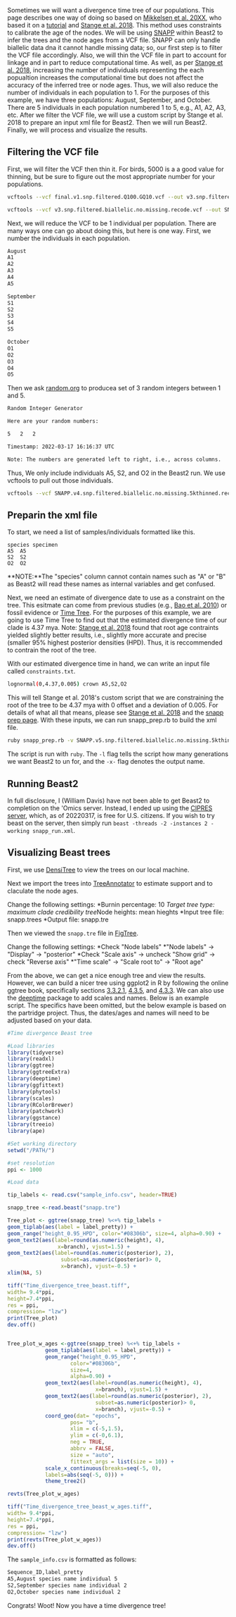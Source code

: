 Sometimes we will want a divergence time tree of our populations. This page describes one way of doing so based on [Mikkelsen et al. 20XX](), who based it on a [tutorial](https://github.com/elsemikk/tutorials/blob/master/divergence_time_estimation/README.md) and [Stange et al. 2018](https://doi.org/10.1093/sysbio/syy006). This method uses constraints to calibrate the age of the nodes. We will be using [SNAPP](https://www.beast2.org/snapp/) within Beast2 to infer the trees and the node ages from a VCF file. SNAPP can only handle biallelic data dna it cannot handle missing data; so, our first step is to filter the VCF file accordingly. Also, we will thin the VCF file in part to account for linkage and in part to reduce computational time. As well, as per [Stange et al. 2018](https://doi.org/10.1093/sysbio/syy006), increasing the number of individuals representing the each popualtion increases the computational time but does not affect the accuracy of the inferred tree or node ages. Thus, we will also reduce the number of individuals in each population to 1. For the purposes of this example, we have three populations: August, September, and October. There are 5 individuals in each population numbered 1 to 5, e.g., A1, A2, A3, etc. After we filter the VCF file, we will use a custom script by Stange et al. 2018 to prepare an input xml file for Beast2. Then we will run Beast2. Finally, we will process and visualize the results.

## Filtering the VCF file
First, we will filter the VCF then thin it. For birds, 5000 is a a good value for thinning, but be sure to figure out the most appropriate number for your populations.
```bash
vcftools --vcf final.v1.snp.filtered.Q100.GQ10.vcf --out v3.snp.filtered.biallelic.no.missing --max-missing 1.0 --min-alleles 2 --max-alleles 2 --recode

vcftools --vcf v3.snp.filtered.biallelic.no.missing.recode.vcf --out SNAPP.v4.snp.filtered.biallelic.no.missing.5kthinned --thin 5000 --recode
```

Next, we will reduce the VCF to be 1 individual per population. There are many ways one can go about doing this, but here is one way. First, we number the individuals in each population. 
```bash
August
A1
A2
A3
A4
A5

September
S1
S2
S3
S4
S5

October
O1
O2
O3
O4
O5
```
Then we ask [random.org](https://www.random.org/integers/) to producea set of 3 random integers between 1 and 5.
```bash
Random Integer Generator

Here are your random numbers:

5	2	2	

Timestamp: 2022-03-17 16:16:37 UTC

Note: The numbers are generated left to right, i.e., across columns.
```
Thus, We only include individuals A5, S2, and O2 in the Beast2 run. We use vcftools to pull out those individuals. 
```bash
vcftools --vcf SNAPP.v4.snp.filtered.biallelic.no.missing.5kthinned.recode.vcf --out SNAPP.v5.snp.filtered.biallelic.no.missing.5kthinned.individual.filtered --indv A5 --indv S2 --indv O2 --recode
```

## Preparin the xml file

To start, we need a list of samples/individuals formatted like this.
```
species specimen
A5	A5
S2	S2
O2	O2
```
**NOTE:**The "species" column cannot contain names such as "A" or "B" as Beast2 will read these names as internal variables and get confused. 

Next, we need an estimate of divergence date to use as a constraint on the tree. This esitmate can come from previous studies (e.g., [Bao et al. 2010](https://doi.org/10.1016/j.ympev.2010.03.038)) or fossil evidence or [Time Tree](http://www.timetree.org/). For the purposes of this example, we are going to use Time Tree to find out that the estimated divergence time of our clade is 4.37 mya. Note: [Stange et al. 2018](https://doi.org/10.1093/sysbio/syy006) found that root age contraints yielded slightly better results, i.e., slightly more accurate and precise (smaller 95% highest posterior densities (HPD). Thus, it is reccommended to contrain the root of the tree. 

With our estimated divergence time in hand, we can write an input file called `constraints.txt`. 
```bash
lognormal(0,4.37,0.005) crown A5,S2,O2
```
This will tell Stange et al. 2018's custom script that we are constraining the root of the tree to be 4.37 mya with 0 offset and a deviation of 0.005. For details of what all that means, please see [Stange et al. 2018](https://doi.org/10.1093/sysbio/syy006) and the [snapp prep page](https://github.com/mmatschiner/snapp_prep). With these inputs, we can run snapp_prep.rb to build the xml file.
```bash
ruby snapp_prep.rb -v SNAPP.v5.snp.filtered.biallelic.no.missing.5kthinned.individual.filtered.recode.vcf -t samples.txt -c constraints.txt -l 5000000 -x snapp_run.xml
```
The script is run with `ruby`. The `-l` flag tells the script how many generations we want Beast2 to un for, and the `-x-` flag denotes the output name.

## Running Beast2
In full disclosure, I (William Davis) have not been able to get Beast2 to completion on the 'Omics server. Instead, I ended up using the [CIPRES server](http://www.phylo.org/), which, as of 20220317, is free for U.S. citizens. If you wish to try beast on the server, then simply run `beast -threads -2 -instances 2 -working snapp_run.xml`.

## Visualizing Beast trees

First, we use [DensiTree](https://www.cs.auckland.ac.nz/~remco/DensiTree/) to view the trees on our local machine.

Next we import the trees into [TreeAnnotator](https://beast.community/treeannotator) to estimate support and to claculate the node ages.

Change the following settings:
*Burnin percentage: 10
*Target tree type: maximum clade credibility tree*Node heights: mean hieghts
*Input tree file: snapp.trees
*Output file: snapp.tre

Then we viewed the `snapp.tre` file in [FigTree](https://github.com/rambaut/figtree/releases).

Change the following settings:
*Check "Node labels"
	*"Node labels" -> "Display" -> "posterior"
*Check "Scale axis" -> uncheck "Show grid" -> check "Reverse axis"
*"Time scale" -> "Scale root to" -> "Root age"

From the above, we can get a nice enough tree and view the results. However, we can build a nicer tree using ggplot2 in R by following the online ggtree book, specifically sections [3.3.2.1](https://guangchuangyu.github.io/ggtree-book/chapter-treeio.html#functions-demonstrated), [4.3.5](https://guangchuangyu.github.io/ggtree-book/chapter-ggtree.html#tree-annotation-using-data-from-evolutionary-analysis-software), and [4.3.3](https://guangchuangyu.github.io/ggtree-book/chapter-ggtree.html#layer). We can also use the [deeptime](https://github.com/willgearty/deeptime) package to add scales and names. Below is an example script. The specifics have been omitted, but the below example is based on the partridge project. Thus, the dates/ages and names will need to be adjusted based on your data.  
```R
#Time divergence Beast tree

#Load libraries
library(tidyverse)
library(readxl)
library(ggtree)
library(ggtreeExtra)
library(deeptime)
library(ggfittext)
library(phytools)
library(scales)
library(RColorBrewer)
library(patchwork)
library(ggstance)
library(treeio)
library(ape)

#Set working directory
setwd("/PATH/")

#set resolution
ppi <- 1000

#Load data

tip_labels <- read.csv("sample_info.csv", header=TRUE)

snapp_tree <-read.beast("snapp.tre")

Tree_plot <- ggtree(snapp_tree) %<+% tip_labels +
geom_tiplab(aes(label = label_pretty)) +
geom_range("height_0.95_HPD", color="#08306b", size=4, alpha=0.90) +
geom_text2(aes(label=round(as.numeric(height), 4), 
                x=branch), vjust=1.5) +
geom_text2(aes(label=round(as.numeric(posterior), 2), 
                 subset=as.numeric(posterior)> 0, 
                 x=branch), vjust=-0.5) +
xlim(NA, 5)

tiff("Time_divergence_tree_beast.tiff",
width= 9.4*ppi,
height=7.4*ppi,
res = ppi,
compression= "lzw")
print(Tree_plot)
dev.off()


Tree_plot_w_ages <-ggtree(snapp_tree) %<+% tip_labels +
			geom_tiplab(aes(label = label_pretty)) +
			geom_range("height_0.95_HPD",
					color="#08306b",
					size=4,
					alpha=0.90) +
			geom_text2(aes(label=round(as.numeric(height), 4), 
                			x=branch), vjust=1.5) +
			geom_text2(aes(label=round(as.numeric(posterior), 2), 
                 			subset=as.numeric(posterior)> 0, 
                 			x=branch), vjust=-0.5) +
			coord_geo(dat= "epochs",
					pos= "b",
					xlim = c(-5,1.5),
					ylim = c(-0,6.1),
					neg = TRUE,
					abbrv = FALSE,
					size = "auto",
					fittext_args = list(size = 10)) +
			scale_x_continuous(breaks=seq(-5, 0),
			labels=abs(seq(-5, 0))) +
			theme_tree2()

revts(Tree_plot_w_ages)

tiff("Time_divergence_tree_beast_w_ages.tiff",
width= 9.4*ppi,
height=7.4*ppi,
res = ppi,
compression= "lzw")
print(revts(Tree_plot_w_ages))
dev.off()
```
The `sample_info.csv` is formatted as follows:
```bash
Sequence_ID,label_pretty
A5,August species name individual 5
S2,September species name individual 2
O2,October species name individual 2
```

Congrats! Woot! Now you have a time divergence tree!
